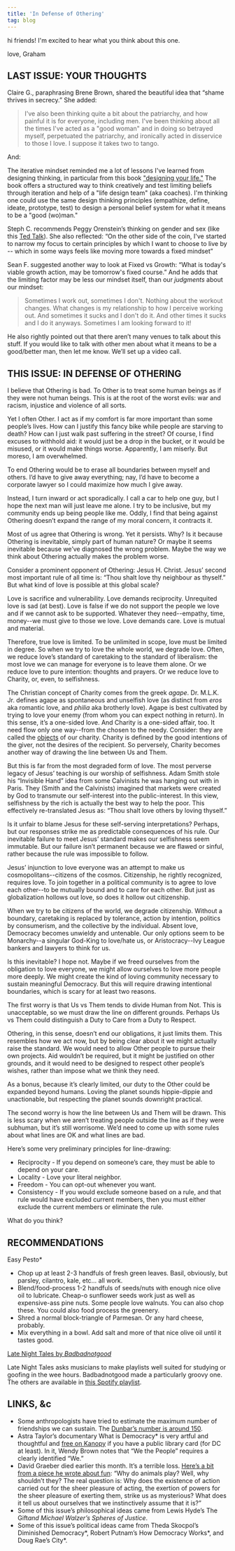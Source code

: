 ```yaml
---
title: 'In Defense of Othering'
tag: blog
---
```


hi friends! I'm excited to hear what you think about this one.

love,
Graham

## LAST ISSUE: YOUR THOUGHTS

Claire G., paraphrasing Brene Brown, shared the beautiful idea that “shame thrives in secrecy.” She added:

> I've also been thinking quite a bit about the patriarchy, and how painful it is for everyone, including men. I've been thinking about all the times I've acted as a "good woman" and in doing so betrayed myself, perpetuated the patriarchy, and ironically acted in disservice to those I love. I suppose it takes two to tango.

And:

The iterative mindset reminded me a lot of lessons I've learned from designing thinking, in particular from this book ["designing your life."](https://designingyour.life/the-book/") The book offers a structured way to think creatively and test limiting beliefs through iteration and help of a "life design team" (aka coaches). I'm thinking one could use the same design thinking principles (empathize, define, ideate, prototype, test) to design a personal belief system for what it means to be a "good (wo)man."

Steph C. recommends Peggy Orenstein’s thinking on gender and sex (like this [Ted Talk](https://www.ted.com/talks/peggy_orenstein_what_young_women_believe_about_their_own_sexual_pleasure)). She also reflected: “On the other side of the coin, I've started to narrow my focus to certain principles by which I want to choose to live by -- which in some ways feels like moving more towards a fixed mindset”

Sean F. suggested another way to look at Fixed vs Growth: “What is today's viable growth action, may be tomorrow's fixed course.” And he adds that the limiting factor may be less our mindset itself, than our *judgments* about our mindset:

> Sometimes I work out, sometimes I don't. Nothing about the workout changes. What changes is my relationship to how I perceive working out. And sometimes it sucks and I don't do it. And other times it sucks and I do it anyways. Sometimes I am looking forward to it!

He also rightly pointed out that there aren’t many venues to talk about this stuff. If you would like to talk with other men about what it means to be a good/better man, then let me know. We’ll set up a video call.

## THIS ISSUE: IN DEFENSE OF OTHERING

I believe that Othering is bad. To Other is to treat some human beings as if they were not human beings. This is at the root of the worst evils: war and racism, injustice and violence of all sorts.

Yet I often Other. I act as if my comfort is far more important than some people’s lives. How can I justify this fancy bike while people are starving to death? How can I just walk past suffering in the street? Of course, I find excuses to withhold aid: it would just be a drop in the bucket, or it would be misused, or it would make things worse. Apparently, I am miserly. But moreso, I am overwhelmed.

To end Othering would be to erase all boundaries between myself and others. I’d have to give away everything; nay, I’d have to become a corporate lawyer so I could maximize how much I give away.

Instead, I turn inward or act sporadically. I call a car to help one guy, but I hope the next man will just leave me alone. I try to be inclusive, but my community ends up being people like me. Oddly, I find that being against Othering doesn’t expand the range of my moral concern, it contracts it.

Most of us agree that Othering is wrong. Yet it persists. Why? Is it because Othering is inevitable, simply part of human nature? Or maybe it seems inevitable because we’ve diagnosed the wrong problem. Maybe the way we think about Othering actually makes the problem worse.

Consider a prominent opponent of Othering: Jesus H. Christ. Jesus’ second most important rule of all time is: “Thou shalt love thy neighbour as thyself.” But what kind of love is possible at this global scale?

Love is sacrifice and vulnerability. Love demands reciprocity. Unrequited love is sad (at best). Love is false if we do not support the people we love and if we cannot ask to be supported. Whatever they need--empathy, time, money--we must give to those we love. Love demands care. Love is mutual and material.

Therefore, true love is limited. To be unlimited in scope, love must be limited in degree. So when we try to love the whole world, we degrade love. Often, we reduce love’s standard of caretaking to the standard of liberalism: the most love we can manage for everyone is to leave them alone. Or we reduce love to pure intention: thoughts and prayers. Or we reduce love to Charity, or, even, to selfishness.

The Christian concept of Charity comes from the greek *agape*. Dr. M.L.K. Jr. defines agape as spontaneous and unselfish love (as distinct from *eros* aka romantic love, and *philia* aka brotherly love). Agape is best cultivated by trying to love your enemy (from whom you can expect nothing in return). In this sense, it’s a one-sided love. And Charity is a one-sided affair, too. It need flow only one way--from the chosen to the needy. Consider: they are called the [objects](https://plato.stanford.edu/entries/feminism-objectification/) of our charity. Charity is defined by the good intentions of the giver, not the desires of the recipient. So perversely, Charity becomes another way of drawing the line between Us and Them.

But this is far from the most degraded form of love. The most perverse legacy of Jesus’ teaching is our worship of selfishness. Adam Smith stole his “Invisible Hand” idea from some Calvinists he was hanging out with in Paris. They (Smith and the Calvinists) imagined that markets were created by God to transmute our self-interest into the public-interest. In this view, selfishness by the rich is actually the best way to help the poor. This effectively re-translated Jesus as: “Thou shalt love others by loving thyself.”

Is it unfair to blame Jesus for these self-serving interpretations? Perhaps, but our responses strike me as predictable consequences of his rule. Our inevitable failure to meet Jesus’ standard makes our selfishness seem immutable. But our failure isn’t permanent because we are flawed or sinful, rather because the rule was impossible to follow.

Jesus’ injunction to love everyone was an attempt to make us cosmopolitans--citizens of the cosmos. Citizenship, he rightly recognized, requires love. To join together in a political community is to agree to love each other--to be mutually bound and to care for each other. But just as globalization hollows out love, so does it hollow out citizenship.

When we try to be citizens of the world, we degrade citizenship. Without a boundary, caretaking is replaced by tolerance, action by intention, politics by consumerism, and the collective by the individual. Absent love, Democracy becomes unwieldy and untenable. Our only options seem to be Monarchy--a singular God-King to love/hate us, or Aristocracy--Ivy League bankers and lawyers to think for us.

Is this inevitable? I hope not. Maybe if we freed ourselves from the obligation to love everyone, we might allow ourselves to love more people more deeply. We might create the kind of loving community necessary to sustain meaningful Democracy. But this will require drawing intentional boundaries, which is scary for at least two reasons.

The first worry is that Us vs Them tends to divide Human from Not. This is unacceptable, so we must draw the line on different grounds. Perhaps Us vs Them could distinguish a Duty to Care from a Duty to Respect.

Othering, in this sense, doesn’t end our obligations, it just limits them. This resembles how we act now, but by being clear about it we might actually raise the standard. We would need to allow Other people to pursue their own projects. Aid wouldn’t be required, but it might be justified on other grounds, and it would need to be designed to respect other people’s wishes, rather than impose what we think they need.

As a bonus, because it’s clearly limited, our duty to the Other could be expanded beyond humans. Loving the planet sounds hippie-dippie and unactionable, but respecting the planet sounds downright practical.

The second worry is how the line between Us and Them will be drawn. This is less scary when we aren’t treating people outside the line as if they were subhuman, but it’s still worrisome. We’d need to come up with some rules about what lines are OK and what lines are bad.

Here’s some very preliminary principles for line-drawing:

- Reciprocity - If you depend on someone’s care, they must be able to depend on your care.
- Locality - Love your literal neighbor.
- Freedom - You can opt-out whenever you want.
- Consistency - If you would exclude someone based on a rule, and that rule would have excluded current members, then you must either exclude the current members or eliminate the rule.

What do you think?

## RECOMMENDATIONS

Easy Pesto*

- Chop up at least 2-3 handfuls of fresh green leaves. Basil, obviously, but parsley, cilantro, kale, etc… all work.
- Blend/food-process 1-2 handfuls of seeds/nuts with enough nice olive oil to lubricate. Cheap-o sunflower seeds work just as well as expensive-ass pine nuts. Some people love walnuts. You can also chop these. You could also food process the greenery.
- Shred a normal block-triangle of Parmesan. Or any hard cheese, probably.
- Mix everything in a bowl. Add salt and more of that nice olive oil until it tastes good.

[Late Night Tales by *Badbadnotgood*](https://open.spotify.com/album/7oi717hemORKCHUPtWz0bK?si=_Ed9W97YQ5Cb3AJV8Ul7kA)

Late Night Tales asks musicians to make playlists well suited for studying or goofing in the wee hours. Badbadnotgood made a particularly groovy one. The others are available in [this Spotify playlist](https://open.spotify.com/playlist/6DGcTkV0qZBUSGFnzmF8Ox?si=h7zdtxnhQ_GGlL3L7JKlnw).

## LINKS, &c

- Some anthropologists have tried to estimate the maximum number of friendships we can sustain. The [Dunbar’s number is around 150](https://en.wikipedia.org/wiki/Dunbar%27s_number).
- Astra Taylor’s documentary What is Democracy* is very artful and thoughtful and [free on Kanopy](https://dclibrary.kanopy.com/video/what-democracy) if you have a public library card (for DC at least). In it, Wendy Brown notes that “We the People” requires a clearly identified “We.”
- David Graeber died earlier this month. It’s a terrible loss. [Here’s a bit from a piece he wrote about fun](https://thebaffler.com/salvos/whats-the-point-if-we-cant-have-fun): “Why do animals play? Well, why shouldn’t they? The real question is: Why does the existence of action carried out for the sheer pleasure of acting, the exertion of powers for the sheer pleasure of exerting them, strike us as mysterious? What does it tell us about ourselves that we instinctively assume that it is?”
- Some of this issue’s philosophical ideas came from Lewis Hyde’s The Gift*and Michael Walzer’s Spheres of Justice*.
- Some of this issue’s political ideas came from Theda Skocpol’s Diminished Democracy*, Robert Putnam’s How Democracy Works*, and Doug Rae’s City*.
